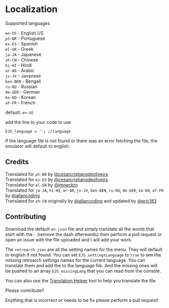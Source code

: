 # Localization

Supported languages

`en-US` - English US<br>
`pt-BR` - Portuguese<br>
`es-ES` - Spanish<br>
`el-GR` - Greek<br>
`ja-JA` - Japanese<br>
`zh-CN` - Chinese<br>
`hi-HI` - Hindi<br>
`ar-AR` - Arabic<br>
`jv-JV` - Javanese<br>
`ben-BEN` - Bengali<br>
`ru-RU` - Russian<br>
`de-GER` - German<br>
`ko-KO` - Korean<br>
`af-FR` - French<br>

default: `en-US`


add the line to your code to use

```
EJS_language = ''; //language
```

If the language file is not found or there was an error fetching the file, the emulator will default to english.

## Credits

Translated for `pt-BR` by [@cesarcristianodeoliveira](https://github.com/cesarcristianodeoliveira) <br>
Translated for `es-ES` by [@cesarcristianodeoliveira](https://github.com/cesarcristianodeoliveira) <br>
Translated for `el-GR` by [@imneckro](https://github.com/imneckro) <br>
Translated for `ja-JA`, `hi-HI`, `ar-AR`, `jv-JV`, `ben-BEN`, `ru-RU`, `de-GER`, `ko-KO`, `af-FR` by [@allancoding](https://github.com/allancoding) <br>
Translated for `zh-CN` originally by [@allancoding](https://github.com/allancoding) and updated by [@eric183](https://github.com/eric183)<br>

## Contributing

Download the default `en.json` file and simply translate all the words that start with the `-` (remove the dash afterwards) then perform a pull request or open an issue with the file uploaded and I will add your work.

The `retroarch.json` are all the setting names for the menu. They will default to english if not found. You can set `EJS_settingsLanguage` to `true` to see the missing retroarch settings names for the current language. You can translate them and add the to the language file. And the missing ones will be pushed to an array `EJS_missingLang` that you can read from the console.

You can also use the [Translation Helper](https://demo.emulatorjs.org/data/localization/Translate.html) tool to help you translate the file.

Please contribute!!

Enything that is incorrect or needs to be fix please perform a pull request!
